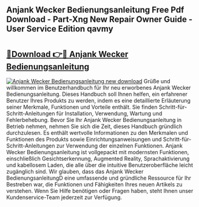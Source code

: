 ## Anjank Wecker Bedienungsanleitung Free Pdf Download - Part-Xng New Repair Owner Guide - User Service Edition qavmy

# <h2><a href="http://df08yc.blite.top/?on=Anjank+Wecker+Bedienungsanleitung">🔗Download 👉🔴 Anjank Wecker Bedienungsanleitung</a></h2>

[![Anjank Wecker Bedienungsanleitung new download](https://i.imgur.com/lujVjoI.png)](http://df08yc.blite.top/?on=Anjank+Wecker+Bedienungsanleitung)
Grüße und willkommen im Benutzerhandbuch für Ihr neu erworbenes Anjank Wecker Bedienungsanleitung. Dieses Handbuch soll Ihnen helfen, ein erfahrener Benutzer Ihres Produkts zu werden, indem es eine detaillierte Erläuterung seiner Merkmale, Funktionen und Vorteile enthält. Sie finden Schritt-für-Schritt-Anleitungen für Installation, Verwendung, Wartung und Fehlerbehebung. Bevor Sie Ihr Anjank Wecker Bedienungsanleitung in Betrieb nehmen, nehmen Sie sich die Zeit, dieses Handbuch gründlich durchzulesen. Es enthält wertvolle Informationen zu den Merkmalen und Funktionen des Produkts sowie Einrichtungsanweisungen und Schritt-für-Schritt-Anleitungen zur Verwendung der einzelnen Funktionen. Anjank Wecker Bedienungsanleitung ist vollgepackt mit modernsten Funktionen, einschließlich Gesichtserkennung, Augmented Reality, Sprachaktivierung und kabellosem Laden, die alle über die intuitive Benutzeroberfläche leicht zugänglich sind. Wir glauben, dass das Anjank Wecker BedienungsanleitungD eine umfassende und gründliche Ressource für Ihr Bestreben war, die Funktionen und Fähigkeiten Ihres neuen Artikels zu verstehen. Wenn Sie Hilfe benötigen oder Fragen haben, steht Ihnen unser Kundenservice-Team jederzeit zur Verfügung.
